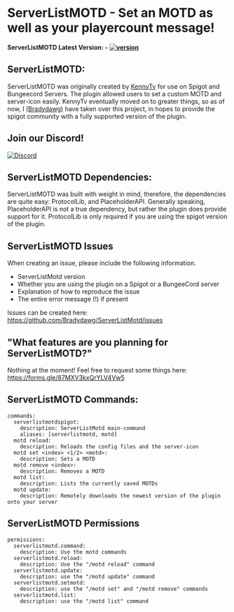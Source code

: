# ServerListMOTD - Set an MOTD as well as your playercount message!

**ServerListMOTD Latest Version: - [![version](https://img.shields.io/github/v/release/Bradydawg/ServerListMotd?include_prereleases)](https://github.com/Bradydawg/ServerListMotd/releases/tag/v2.1.6)**

## ServerListMOTD:
ServerListMOTD was originally created by [KennyTv](https://github.com/KennyTV) for 
use on Spigot and Bungeecord Servers. The plugin allowed users to set a custom MOTD
and server-icon easily. KennyTv eventually moved on to greater things, so as of now,
I [(Bradydawg)](https://github.com/Bradydawg) have taken over this project, in hopes to provide the spigot community 
with a fully supported version of the plugin.

## Join our Discord!
[![Discord](https://i.imgur.com/UxvvtYw.png)](https://discord.gg/BpNs7DA)

## ServerListMOTD Dependencies:
ServerListMOTD was built with weight in mind, therefore, the dependencies are quite easy:
ProtocolLib, and PlaceholderAPI. Generally speaking, PlaceholderAPI is not a true 
dependency, but rather the plugin does provide support for it. ProtocolLib is only 
required if you are using the spigot version of the plugin.

## ServerListMOTD Issues
When creating an issue, please include the following information.
- ServerListMotd version
- Whether you are using the plugin on a Spigot or a BungeeCord server
- Explanation of how to reproduce the issue
- The entire error message (!) if present

Issues can be created here: https://github.com/Bradydawg/ServerListMotd/issues

## "What features are you planning for ServerListMOTD?"
Nothing at the moment! Feel free to request some things here:
https://forms.gle/87MXV3kxQrYLV4Vw5

## ServerListMOTD Commands:
```
commands:
  serverlistmotdspigot:
    description: ServerListMotd main-command
    aliases: [serverlistmotd, motd]
  motd reload:
    description: Reloads the config files and the server-icon
  motd set <index> <1/2> <motd>:
    description: Sets a MOTD
  motd remove <index>:
    description: Removes a MOTD
  motd list:
    description: Lists the currently saved MOTDs
  motd update:
    description: Remotely downloads the newest version of the plugin onto your server
```

## ServerListMOTD Permissions
```
permissions:
  serverlistmotd.command:
    description: Use the motd commands
  serverlistmotd.reload:
    description: Use the "/motd reload" command
  serverlistmotd.update:
    description: use the "/motd update" command
  serverlistmotd.setmotd:
    description: use the "/motd set" and "/motd remove" commands
  serverlistmotd.list:
    description: use the "/motd list" command
```
